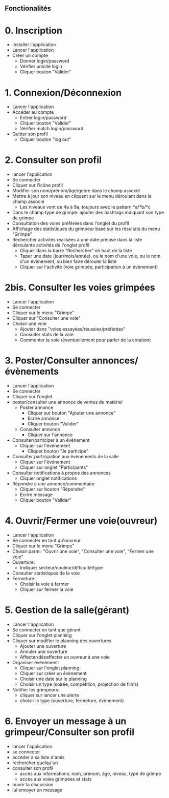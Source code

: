 ## Fonctionalités

# 0. Inscription
  * Installer l'application
  * Lancer l'application
  * Créer un compte
    * Donner login/password
    * Vérifier unicité login
    * Cliquer bouton "Valider"

# 1. Connexion/Déconnexion
  * Lancer l'application
  * Accéder au compte
    * Entrer login/password
    * Cliquer bouton "Valider"
    * Vérifier match login/password
  * Quitter son profil
    * Cliquer bouton "log out"
  
# 2. Consulter son profil
  * lancer l'application
  * Se connecter
  * Cliquer sur l'icône profil
  * Modifier son nom/prénom/âge/genre dans le champ associé
  * Mettre à jour son niveau en cliquant sur le menu déroulant dans le champ associé
    * Les niveaux vont de 4a à 9a, toujours avec le pattern *a/*b/*c
  * Dans le champ type de grimpe: ajouter des hashtags indiquant son type de grimpe
  * Consultation des voies préférées dans l'onglet du profil
  * Affichage des statistiques du grimpeur basé sur les résultats du menu "Grimpe"
  * Rechercher activités réalisées à une date précise dans la liste déroulante activités de l'onglet profil
    * Cliquer dans la barre "Rechercher" en haut de la liste
    * Taper une date (jour/mois/année), ou le nom d'une voie, ou le nom d'un évènement, ou bien faire dérouler la liste
    * Cliquer sur l'activité (voie grimpée, participation à un évènement)

# 2bis. Consulter les voies grimpées
  * Lancer l'application
  * Se connecter
  * Cliquer sur le menu "Grimpe"
  * Cliquer sur "Consulter une voie"
  * Choisir une voie
    * Ajouter dans "voies essayées/réussies/préférées"
    * Consulter stats de la voie
    * Commenter la voie (éventuellement pour parler de la cotation)
  
# 3. Poster/Consulter annonces/évènements
  * Lancer l'application
  * Se connecter
  * Cliquer sur l'onglet
  * poster/consulter une annonce de ventes de matériel
    * Poster annonce
      * Cliquer sur bouton "Ajouter une annonce"
      * Ecrire annonce
      * Cliquer bouton "Valider"
    * Consulter annonce
      * Cliquer sur l'annonce
  * Consulter/participer à un événement
    * Cliquer sur l'événement
      * Cliquer bouton "Je participe"
  * Consulter participation aux évènements de la salle
    * Cliquer sur l'événement
    * Cliquer sur onglet "Participants"
  * Consulter notifications à propos des annonces
    * Cliquer onglet notifications
  * Répondre à une annonce/commentaire
    * Cliquer sur bouton "Répondre"
    * Ecrire message
    * Cliquer bouton "Valider"
    
 
# 4. Ouvrir/Fermer une voie(ouvreur)
  * Lancer l'application
  * Se connecter en tant qu'ouvreur
  * Cliquer sur le menu "Grimpe"
  * Choisir parmi: "Ouvrir une voie", "Consulter une voie", "Fermer une voie"
  * Ouverture:
    * Indiquer secteur/couleur/difficulté/type
  * Consulter statistiques de la voie
  * Fermeture:
    * Choisir la voie à fermer
    * Cliquer sur fermer la voie
  
# 5. Gestion de la salle(gérant)
  * Lancer l'application
  * Se connecter en tant que gérant
  * Cliquer sur l'onglet planning
  * Cliquer sur modifier le planning des ouvertures
    * Ajouter une ouverture
    * Annuler une ouverture
    * Affecter/désaffecter un ouvreur à une voie
  * Organiser événèment:
    * Cliquer sur l'onglet planning
    * Cliquer sur créer un évènement
    * Choisir une date sur le planning
    * Choisir un type (soirée, compétition, projection de films)
  * Notifier les grimpeurs:
    * cliquer sur lancer une alerte
    * choisir le type (ouverture, fermeture, évènement)
  
# 6. Envoyer un message à un grimpeur/Consulter son profil
  * lancer l'application
  * se connecter
  * accéder à sa liste d'amis
  * rechercher quelqu'un
  * consulter son profil
    * accès aux informations: nom, prénom, âge, niveau, type de grimpe
    * accès aux voies grimpées et stats
  * ouvrir la discussion 
  * lui envoyer un message
